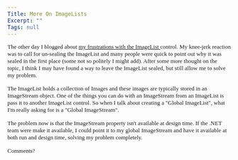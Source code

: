```yaml
---
Title: More On ImageLists
Excerpt: ""
Tags: null
---
```

<p><font face=Verdana size=2>The other day I blogged about </font><a href="http://weblogs.asp.net/mlafleur/posts/27017.aspx"><font face=Verdana size=2>my frustrations with the ImageList </font></a><font face=Verdana size=2>control. My knee-jerk reaction was to call for un-sealing the ImageList and many people were quick to point out why it was sealed in the first place (some not so politely I might add). After some more thought on the topic, I think I may have found a way to leave the ImageList sealed, but still allow me to solve my problem.</font></p>
<p><font face=Verdana size=2>The ImageList holds a collection of Images and these images are typically stored in an ImageStream object. One of the things you can do with an ImageStream from an ImageList is pass it to another ImageList control. So when I talk about creating a "Global ImageList", what I'm really asking for is a "Global ImageStream".</font></p>
<p><font face=Verdana size=2>The problem now is that the ImageStream property isn't available at design time. If the .NET team were make it available, I could point it to my global ImageStream and have it available at both run and design time, solving my problem completely.</font></p>
<p><font face=Verdana size=2>Comments? </font></p>
<p><font face=Verdana size=2></font>&nbsp;</p>
<p>&nbsp;</p>